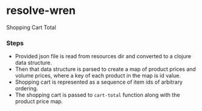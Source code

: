 # resolve-wren

Shopping Cart Total

### Steps

- Provided json file is read from resources dir and converted to a clojure data structure.
- Then that data structure is parsed to create a map of product prices and volume prices, where a key of each product in the map is id value.
- Shopping cart is represented as a sequence of item ids of arbitrary ordering.
- The shopping cart is passed to `cart-total` function along with the product price map.
